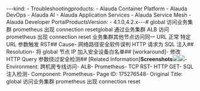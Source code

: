 ---kind:   - Troubleshootingproducts:    - Alauda Container Platform   - Alauda DevOps   - Alauda AI   - Alauda Application Services   - Alauda Service Mesh   - Alauda Developer PortalProductsVersion:   - 4.1.0,4.2.x---<!-- A type of document that involves encountering a fault, diag...it, performing root cause analysis, and providing solutions. --># global 访问业务集群 prometheus 出现 connection resetglobal 通过业务集群 ALB 访问 prometheus 出现 connection reset 业务集群其他节点访问同一 URL 正常 特定 URL 参数触发 RST## Cause- 网络路径安全软件误判 HTTP 请求为 SQL 注入## Resolution- 将 global 节点 IP 加入安全设备白名单## [workaround]- 修改 HTTP Query 参数绕过安全检测## [Related Information]**Screenshots**![](assets/global-fang-wen-ye-wu-ji-qun-prometheus-chu-xian-connection-reset/image-2023-12-4_15-39-50.png)![](assets/global-fang-wen-ye-wu-ji-qun-prometheus-chu-xian-connection-reset/image-2023-12-18_14-35-19.png)- Environment: 跨机房专线访问- ALB- Prometheus- TCP RST- HTTP GET- SQL 注入检测- Component: Prometheus- Page ID: 175276548- Original Title: global 访问业务集群 prometheus 出现 connection reset
